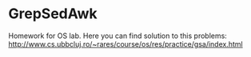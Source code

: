 # GrepSedAwk


Homework for OS lab.
Here you can find solution to this problems: http://www.cs.ubbcluj.ro/~rares/course/os/res/practice/gsa/index.html
